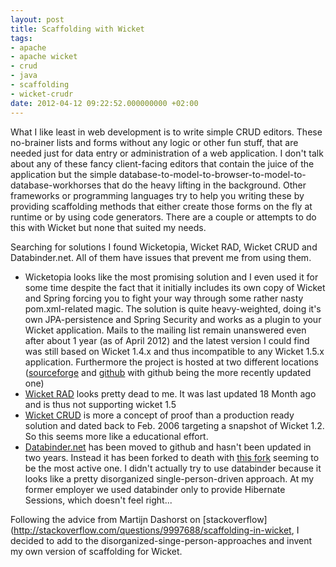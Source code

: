 ```yaml
---
layout: post
title: Scaffolding with Wicket
tags:
- apache
- apache wicket
- crud
- java
- scaffolding
- wicket-crudr
date: 2012-04-12 09:22:52.000000000 +02:00
---
```

What I like least in web development is to write simple CRUD editors. These no-brainer lists and forms without any logic or other fun stuff, that are needed just for data entry or administration of a web application. I don't talk about any of these fancy client-facing editors that contain the juice of the application but the simple database-to-model-to-browser-to-model-to-database-workhorses that do the heavy lifting in the background. Other frameworks or programming languages try to help you writing these by providing scaffolding methods that either create those forms on the fly at runtime or by using code generators. There are a couple or attempts to do this with Wicket but none that suited my needs.      

Searching for solutions I found Wicketopia, Wicket RAD, Wicket CRUD and Databinder.net. All of them have issues that prevent me from using them. 

* Wicketopia looks like the most promising solution and I even used it for some time despite the fact that it initially includes its own copy of Wicket and Spring forcing you to fight your way through some rather nasty pom.xml-related magic. The solution is quite heavy-weighted, doing it's own JPA-persistence and Spring Security and works as a plugin to your Wicket application. Mails to the mailing list remain unanswered even after about 1 year (as of April 2012) and the latest version I could find was still based on Wicket 1.4.x and thus incompatible to any Wicket 1.5.x application. Furthermore the project is hosted at two different locations (<a href="http://wicketopia.sourceforge.net/" >sourceforge</a> and <a href="https://github.com/jwcarman/Wicketopia" >github</a> with github being the more recently updated one)
* [Wicket RAD](http://sites.google.com/site/wicketrad/) looks pretty dead to me. It was last updated 18 Month ago and is thus not supporting wicket 1.5 
* [Wicket CRUD](http://www.learntechnology.net/content/wicket/wicket_crud.jsp) is more a concept of proof than a production ready solution and dated back to Feb. 2006 targeting a snapshot of Wicket 1.2. So this seems more like a educational effort. 
* [Databinder.net](http://databinder.net) has been moved to github and hasn't been updated in two years. Instead it has been forked to death with [this fork](https://github.com/wicket-databinder/wicket-databinder) seeming to be the most active one. I didn't actually try to use databinder because it looks like a pretty disorganized single-person-driven approach. At my former employer we used databinder only to provide Hibernate Sessions, which doesn't feel right... 

Following the advice from Martijn Dashorst on [stackoverflow](http://stackoverflow.com/questions/9997688/scaffolding-in-wicket, I decided to add to the disorganized-singe-person-approaches and invent my own version of scaffolding for Wicket.
                 